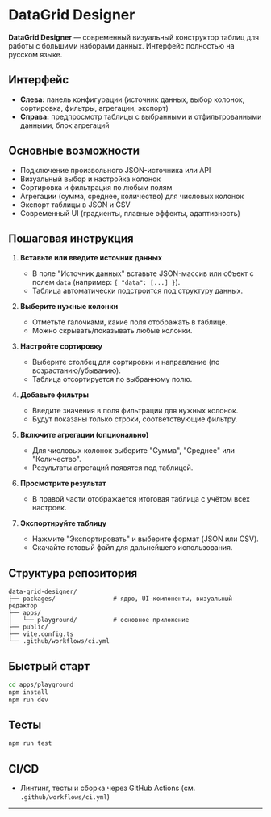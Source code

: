 # DataGrid Designer

**DataGrid Designer** — современный визуальный конструктор таблиц для работы с большими наборами данных. Интерфейс полностью на русском языке.

## Интерфейс
- **Слева:** панель конфигурации (источник данных, выбор колонок, сортировка, фильтры, агрегации, экспорт)
- **Справа:** предпросмотр таблицы с выбранными и отфильтрованными данными, блок агрегаций

## Основные возможности
- Подключение произвольного JSON-источника или API
- Визуальный выбор и настройка колонок
- Сортировка и фильтрация по любым полям
- Агрегации (сумма, среднее, количество) для числовых колонок
- Экспорт таблицы в JSON и CSV
- Современный UI (градиенты, плавные эффекты, адаптивность)

## Пошаговая инструкция

1. **Вставьте или введите источник данных**
   - В поле "Источник данных" вставьте JSON-массив или объект с полем `data` (например: `{ "data": [...] }`).
   - Таблица автоматически подстроится под структуру данных.

2. **Выберите нужные колонки**
   - Отметьте галочками, какие поля отображать в таблице.
   - Можно скрывать/показывать любые колонки.

3. **Настройте сортировку**
   - Выберите столбец для сортировки и направление (по возрастанию/убыванию).
   - Таблица отсортируется по выбранному полю.

4. **Добавьте фильтры**
   - Введите значения в поля фильтрации для нужных колонок.
   - Будут показаны только строки, соответствующие фильтру.

5. **Включите агрегации (опционально)**
   - Для числовых колонок выберите "Сумма", "Среднее" или "Количество".
   - Результаты агрегаций появятся под таблицей.

6. **Просмотрите результат**
   - В правой части отображается итоговая таблица с учётом всех настроек.

7. **Экспортируйте таблицу**
   - Нажмите "Экспортировать" и выберите формат (JSON или CSV).
   - Скачайте готовый файл для дальнейшего использования.

## Структура репозитория
```
data-grid-designer/
├── packages/                # ядро, UI-компоненты, визуальный редактор
├── apps/
│   └── playground/          # основное приложение
├── public/
├── vite.config.ts
└── .github/workflows/ci.yml
```

## Быстрый старт
```bash
cd apps/playground
npm install
npm run dev
```

## Тесты
```bash
npm run test
```

## CI/CD
- Линтинг, тесты и сборка через GitHub Actions (см. `.github/workflows/ci.yml`)

---
